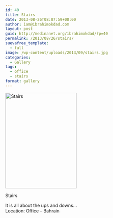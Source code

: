 ```yaml
---
id: 40
title: Stairs
date: 2013-08-26T08:07:59+00:00
author: iam@ibrahimokdad.com
layout: post
guid: http://medinanet.org/ibrahimokdad/?p=40
permalink: /2013/08/26/stairs/
suevafree_template:
  - full
image: /wp-content/uploads/2013/09/stairs.jpg
categories:
  - Gallery
tags:
  - office
  - stairs
format: gallery
---
```

<div id="attachment_41" style="width: 234px" class="wp-caption alignnone">
  <a href="http://medinanet.org/ibrahimokdad/wp-content/uploads/2013/09/stairs.jpg"><img class="size-medium wp-image-41 " alt="Stairs" src="http://medinanet.org/ibrahimokdad/wp-content/uploads/2013/09/stairs-224x300.jpg" width="224" height="300" srcset="http://ibrahimokdad.site/wp-content/uploads/2013/09/stairs-224x300.jpg 224w, http://ibrahimokdad.site/wp-content/uploads/2013/09/stairs.jpg 500w" sizes="(max-width: 224px) 100vw, 224px" /></a>
  
  <p class="wp-caption-text">
    Stairs
  </p>
</div>

It is all about the ups and downs&#8230;  
Location: Office &#8211; Bahrain